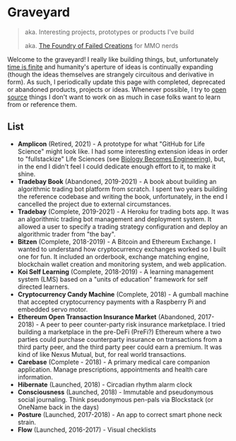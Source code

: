 # Graveyard
> aka. Interesting projects, prototypes or products I've build
>
> aka. [The Foundry of Failed Creations](https://wiki.guildwars.com/wiki/The_Foundry_of_Failed_Creations) for MMO nerds

Welcome to the graveyard! I really like building things, but, unfortunately [time is finite](https://www.goodreads.com/quotes/11241-everyone-must-leave-something-behind-when-he-dies-my-grandfather) and humanity's aperture of ideas is continually expanding (though the ideas themselves are strangely circuitous and derivative in form). As such, I periodically update this page with completed, deprecated or abandoned products, projects or ideas. Whenever possible, I try to [open](https://github.com/aquaflamingo/OpenRails) [source](https://github.com/aquaflamingo/OpenAndroid) things I don't want to work on as much in case folks want to learn from or reference them.

## List
* **Amplicon** (Retired, 2021) - A prototype for what "GitHub for Life Science" might look like. I had some interesting extension ideas in order to "fullstackize" Life Sciences (see [Biology Becomes Engineering](https://a16z.com/2018/03/23/when-how-biology-becomes-engineering/)), but, in the end I didn't feel I could dedicate enough effort to it, to make it shine.
* **Tradebay Book** (Abandoned, 2019-2021) - A book about building an algorithmic trading bot platform from scratch. I spent two years building the reference codebase and writing the book, unfortunately, in the end I cancelled the project due to external circumstances.
* **Tradebay** (Complete, 2019-2021) - A Heroku for trading bots app. It was an algorithmic trading bot management and deployment system. It allowed a user to specify a trading strategy configuration and deploy an algorithmic trader from "the bay".
* **Bitzen** (Complete, 2018-2019) -  A Bitcoin and Ethereum Exchange. I wanted to understand how cryptocurrency exchanges worked so I built one for fun. It included an orderbook, exchange matching engine, blockchain wallet creation and monitoring system, and web application.
* **Koi Self Learning** (Complete, 2018-2019) - A learning management system (LMS) based on a "units of education" framework for self directed learners. 
* **Cryptocurrency Candy Machine** (Complete, 2018) -  A gumball machine that accepted cryptocurrency payments with a Raspberry Pi and embedded servo motor.
* **Ethereum Open Transaction Insurance Market** (Abandoned, 2017-2018) - A peer to peer counter-party risk insurance marketplace. I tried building a marketplace in the pre-DeFi (PreFi?) Ethereum where a two parties could purchase counterparty insurance on transactions from a third party peer, and the third party peer could earn a premium. It was kind of like Nexus Mutual, but, for real world transactions.
* **Carebase** (Complete - 2018) - A primary medical care companion application. Manage prescriptions, appointments and health care information.
* **Hibernate** (Launched, 2018) - Circadian rhythm alarm clock
* **Consciousness** (Launched, 2018) - Immutable and pseudonymous social journaling. Think pseudonymous pen-pals via Blockstack (or OneName back in the days)
* **Posture** (Launched, 2017-2018) - An app to correct smart phone neck strain. 
* **Flow** (Launched, 2016-2017) - Visual checklists 
